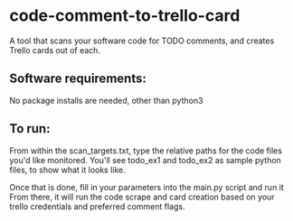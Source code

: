 # code-comment-to-trello-card
A tool that scans your software code for TODO comments, and creates Trello cards out of each.


## Software requirements:
No package installs are needed, other than python3

## To run:

From within the scan_targets.txt, type the relative paths for the code files you'd like monitored.
  You'll see todo_ex1 and todo_ex2 as sample python files, to show what it looks like.

Once that is done, fill in your parameters into the main.py script and run it
From there, it will run the code scrape and card creation based on your trello credentials and preferred comment flags.
